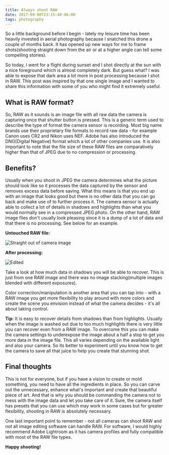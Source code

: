 ```yaml
---
title: Always shoot RAW
date: 2017-09-08T23:15:40-06:00
tags: photography
---
```

So a little background before I begin - lately my leisure time has been heavily invested in aerial photography because I snatched this drone a couple of months back. It has opened up new ways for me to frame shots(shooting straight down from the air or at a higher angle can tell some compelling stories).

So today, I went for a flight during sunset and I shot directly at the sun with a nice foreground which is almost completely dark. But guess what? I was able to expose that dark area a lot more in post processing because I shot in RAW. This post was inspired by that one single image and I wanted to share this information with some of you who might find it extremely useful.

## What is RAW format?

So, RAW as it sounds is an image file with all raw data the camera is capturing once that shutter button is pressed. This is a generic term used to describe the type of format the camera sensor is recording. Most big name brands use their proprietary file formats to record raw data - for example Canon uses CR2 and Nikon uses NEF. Adobe has also introduced the DNG(Digital Negative) format which a lot of other companies use. It is also important to note that the file size of these RAW files are comparatively higher than that of JPEG due to no compression or processing.

## Benefits?

Usually when you shoot in JPEG the camera determines what the picture should look like so it processes the data captured by the sensor and removes excess data before saving. What this means is that you end up with an image that looks good but there is no other data that you can go back and make use of to further process it. The camera sensor is actually able to collect a lot of details in shadows and highlights than what you would normally see in a compressed JPEG photo. On the other hand, RAW image files don't usually look pleasing since it is a dump of a lot of data and that there is no processing. See below for an example.

**Untouched RAW file:**

![Straight out of camera image](https://ucarecdn.com/11fda2f9-0240-422e-a46e-08efa332c640/-/format/auto/)

**After processing:**

![Edited]()

Take a look at how much data in shadows you will be able to recover. This is just from one RAW image and there was no image stacking(multiple images blended with different exposures).

Color correction/manipulation is another area that you can tap into - with a RAW image you get more flexibility to play around with more colors and create the scene you envision instead of what the camera decides - it's all about taking control.

**Tip:** It is easy to recover details from shadows than from highlights. Usually when the image is washed out due to too much highlights there is very little you can recover even from a RAW image. To overcome this you can make the camera settings to underexpose the image about a half a stop to get you more data in the image file. This all varies depending on the available light and also your camera. So its better to experiment until you know how to get the camera to save all that juice to help you create that stunning shot.

## Final thoughts

This is not for everyone, but if you have a vision to create or mold something, you need to have all the ingredients in place. So you can carve out the unnecessary, enhance what's important and create that beautiful piece of art. And that is why you should be commanding the camera not to mess with the image data and let you take care of it. Sure, the camera itself has presets that you can use which may work in some cases but for greater flexibility, shooting in RAW is absolutely necessary.

One last important point to remember - not all cameras can shoot RAW and not all image editing software can handle RAW. For software, I would highly recommend Adobe Lightroom as it has camera profiles and fully compatible with most of the RAW file types.

**Happy shooting!**